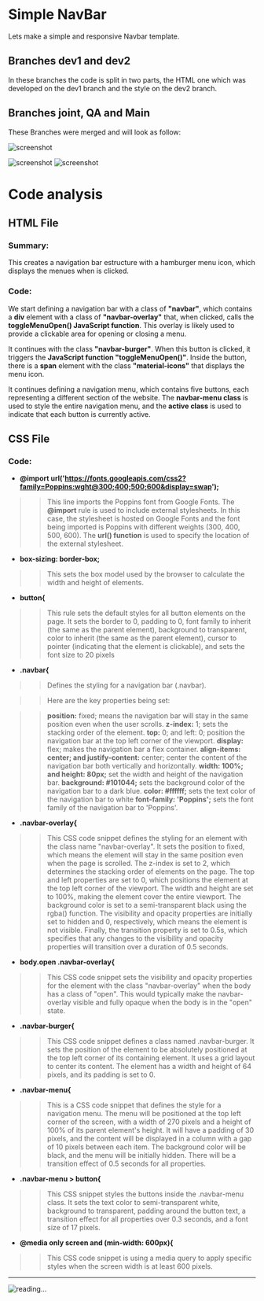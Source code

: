 
# Simple NavBar
Lets make a simple and responsive Navbar template.


## Branches dev1 and dev2
In these branches the code is split in two parts, the HTML one which was developed on the dev1 branch and the style on the dev2 branch.

## Branches joint, QA and Main
These Branches were merged and will look as follow:

![screenshot](pics/screenshot1.png)

![screenshot](pics/screenshot2.png)
![screenshot](pics/screenshot3.png)

# Code analysis

## HTML File

### Summary:
This creates a navigation bar estructure with a hamburger menu icon, which displays the menues when is clicked.

### Code:
We start defining a navigation bar with a class of **"navbar"**, which contains a **div** element with a class of **"navbar-overlay"** that, when clicked, calls the **toggleMenuOpen() JavaScript function**. 
This overlay is likely used to provide a clickable area for opening or closing a menu.

It continues with the class **"navbar-burger"**. 
When this button is clicked, it triggers the **JavaScript function "toggleMenuOpen()"**. 
Inside the button, there is a **span** element with the class **"material-icons"** that displays the menu icon.

It continues defining a navigation menu, which contains five buttons, each representing a different section of the website.
The **navbar-menu class** is used to style the entire navigation menu, and the **active class** is used to indicate that each button is currently active.


## CSS File

### Code:

- **@import url('https://fonts.googleapis.com/css2?family=Poppins:wght@300;400;500;600&display=swap');** 
>> This line imports the Poppins font from Google Fonts. The **@import** rule is used to include external stylesheets. In this case, the stylesheet is hosted on Google Fonts and the font being imported is Poppins with different weights (300, 400, 500, 600). The **url() function** is used to specify the location of the external stylesheet.


- **box-sizing: border-box;**
 >> This sets the box model used by the browser to calculate the width and height of elements.

- **button{**
>> This rule sets the default styles for all button elements on the page. It sets the border to 0, padding to 0, font family to inherit (the same as the parent element), background to transparent, color to inherit (the same as the parent element), cursor to pointer (indicating that the element is clickable), and sets the font size to 20 pixels
 

- **.navbar{**
>> Defines the styling for a navigation bar (.navbar).

>> Here are the key properties being set:

>> **position:** fixed; means the navigation bar will stay in the same position even when the user scrolls. **z-index:** 1; sets the stacking order of the element. **top:** 0; and left: 0; position the navigation bar at the top left corner of the viewport. **display:** flex; makes the navigation bar a flex container. **align-items: center; and justify-content:** center; center the content of the navigation bar both vertically and horizontally. **width: 100%; and height: 80px;** set the width and height of the navigation bar. **background: #101044;** sets the background color of the navigation bar to a dark blue. **color: #ffffff;** sets the text color of the navigation bar to white **font-family: 'Poppins';** sets the font family of the navigation bar to 'Poppins'.

- **.navbar-overlay{**
>> This CSS code snippet defines the styling for an element with the class name "navbar-overlay". It sets the position to fixed, which means the element will stay in the same position even when the page is scrolled. The z-index is set to 2, which determines the stacking order of elements on the page. The top and left properties are set to 0, which positions the element at the top left corner of the viewport. The width and height are set to 100%, making the element cover the entire viewport. The background color is set to a semi-transparent black using the rgba() function. The visibility and opacity properties are initially set to hidden and 0, respectively, which means the element is not visible. Finally, the transition property is set to 0.5s, which specifies that any changes to the visibility and opacity properties will transition over a duration of 0.5 seconds.

- **body.open .navbar-overlay{**
>> This CSS code snippet sets the visibility and opacity properties for the element with the class "navbar-overlay" when the body has a class of "open". This would typically make the navbar-overlay visible and fully opaque when the body is in the "open" state.

- **.navbar-burger{**
>> This CSS code snippet defines a class named .navbar-burger. It sets the position of the element to be absolutely positioned at the top left corner of its containing element. It uses a grid layout to center its content. The element has a width and height of 64 pixels, and its padding is set to 0.

- **.navbar-menu{**
>> This is a CSS code snippet that defines the style for a navigation menu. The menu will be positioned at the top left corner of the screen, with a width of 270 pixels and a height of 100% of its parent element's height. It will have a padding of 30 pixels, and the content will be displayed in a column with a gap of 10 pixels between each item. The background color will be black, and the menu will be initially hidden. There will be a transition effect of 0.5 seconds for all properties.

- **.navbar-menu > button{**
>> This CSS snippet styles the buttons inside the .navbar-menu class. It sets the text color to semi-transparent white, background to transparent, padding around the button text, a transition effect for all properties over 0.3 seconds, and a font size of 17 pixels.

- **@media only screen and (min-width: 600px){**
>> This CSS code snippet is using a media query to apply specific styles when the screen width is at least 600 pixels.

***

![reading...](https://giphy.com/gifs/identities-Tf3mp01bfrrUc "Pokemon reading")